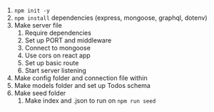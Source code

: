 1. `npm init -y`
2. `npm install` dependencies (express, mongoose, graphql, dotenv)
3. Make server file
   1. Require dependencies
   2. Set up PORT and middleware
   3. Connect to mongoose
   4. Use cors on react app
   5. Set up basic route
   6. Start server listening
4. Make config folder and connection file within
5. Make models folder and set up Todos schema
6. Make seed folder
   1. Make index and .json to run on `npm run seed`